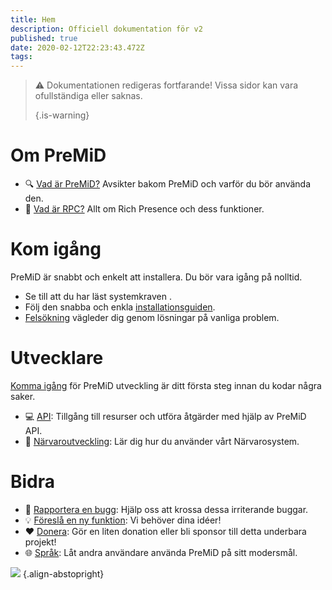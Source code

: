 ```yaml
---
title: Hem
description: Officiell dokumentation för v2
published: true
date: 2020-02-12T22:23:43.472Z
tags: 
---
```


> :warning: Dokumentationen redigeras fortfarande! Vissa sidor kan vara ofullständiga eller saknas. 
> 
> {.is-warning}

# Om PreMiD
- :mag: [Vad är PreMiD?](/about) Avsikter bakom PreMiD och varför du bör använda den.
- :link: [Vad är RPC?](https://discordapp.com/rich-presence) Allt om Rich Presence och dess funktioner.

# Kom igång

PreMiD är snabbt och enkelt att installera. Du bör vara igång på nolltid.

- Se till att du har läst systemkraven [](/install/requirements).
- Följ den snabba och enkla [installationsguiden](/install).
- [Felsökning](/troubleshooting) vägleder dig genom lösningar på vanliga problem.

# Utvecklare

[Komma igång](/dev) för PreMiD utveckling är ditt första steg innan du kodar några saker.

- :computer: [API](/dev/api): Tillgång till resurser och utföra åtgärder med hjälp av PreMiD API.
- :wrench: [Närvaroutveckling](/dev/presence): Lär dig hur du använder vårt Närvarosystem.

# Bidra
- :bug: [Rapportera en bugg](https://github.com/PreMiD): Hjälp oss att krossa dessa irriterande buggar.
- :bulb: [Föreslå en ny funktion](https://discord.gg/premid): Vi behöver dina idéer!
- :heart: [Donera](https://www.patreon.com/Timeraa): Gör en liten donation eller bli sponsor till detta underbara projekt!
- :globe_with_meridians: [Språk](https://translate.premid.app): Låt andra användare använda PreMiD på sitt modersmål.

![](https://beta.premid.app/img/logo.2b414dc2.gif) {.align-abstopright}